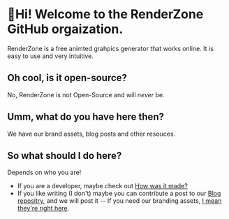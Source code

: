 # 🙋Hi! Welcome to the RenderZone GitHub orgaization. 
RenderZone is a free animted grahpics generator that works online. It is easy to use and very intuitive. 

## Oh cool, is it open-source?
No, RenderZone is not Open-Source and will  _never_ be.

## Umm, what do you have here then?
We have our brand assets, blog posts and other resouces.

## So what should I do  here?
Depends on who you are! 

- If you are a developer, maybe check out [How was it  made?](https://github.com/renderzone/renderzone/wiki/How-was-it-made%3F)
- If you like writing (I don't)  maybe you can contribute a post to our [Blog repositry](https://github.com/renderzone/blog), and we will post it -- If you need our branding assets, [I mean they're right here](https://github.com/renderzone/brand-assets).
